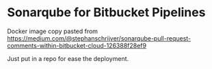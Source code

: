# Sonarqube for Bitbucket Pipelines
Docker image copy pasted from https://medium.com/@stephanschrijver/sonarqube-pull-request-comments-within-bitbucket-cloud-126388f28ef9

Just put in a repo for ease the deployment.

